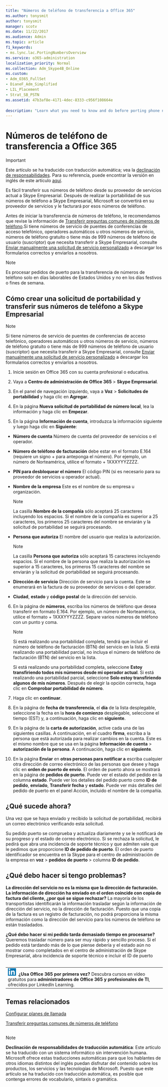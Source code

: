 ```yaml
---
title: "Números de teléfono de transferencia a Office 365"
ms.author: tonysmit
author: tonysmit
manager: scotv
ms.date: 11/22/2017
ms.audience: Admin
ms.topic: article
f1_keywords:
- ms.lync.lac.PortingNumbersOverview
ms.service: o365-administration
localization_priority: Normal
ms.collection: Adm_Skype4B_Online
ms.custom:
- Adm_O365_FullSet
- DianeF_Adm_Simplified
- LIL_Placement
- Strat_SB_PSTN
ms.assetid: 47b3af8e-4171-4dec-8333-c956f108664e

description: "Learn what you need to know and do before porting phone numbers to Skype for Business, and how to create a port order to transfer them."
---
```


# Números de teléfono de transferencia a Office 365

> [!IMPORTANT]
> Este artículo se ha traducido con traducción automática; vea la [declinación de responsabilidades](47b3af8e-4171-4dec-8333-c956f108664e.md#MT_Footer). Para su referencia, puede encontrar la versión en inglés de este artículo [aquí](https://support.office.com/en-us/article/47b3af8e-4171-4dec-8333-c956f108664e). 
  
Es fácil transferir sus números de teléfono desde su proveedor de servicios actual a Skype Empresarial. Después de realizar la portabilidad de sus números de teléfono a Skype Empresarial, Microsoft se convertirá en su proveedor de servicios y le facturará por esos números de teléfono. 
  
Antes de iniciar la transferencia de números de teléfono, le recomendamos que revise la información de [Transferir preguntas comunes de números de teléfono](transferring-phone-numbers-common-questions.md).Si tiene números de servicio de puentes de conferencias de acceso telefónico, operadores automáticos u otros números de servicio, números de teléfono gratuito o tiene más de 999 números de teléfono de usuario (suscriptor) que necesita transferir a Skype Empresarial, consulte [Enviar manualmente una solicitud de servicio personalizado](manually-submit-a-custom-service-request.md) a descargar los formularios correctos y enviarlos a nosotros.
> [!NOTE]
> Es procesar pedidos de puerto para la transferencia de números de teléfono solo en días laborables de Estados Unidos y no en los días festivos o fines de semana. 
  
## Cómo crear una solicitud de portabilidad y transferir sus números de teléfono a Skype Empresarial
<a name="bk_LNPcountries_1"> </a>

> [!NOTE]
> Si tiene números de servicio de puentes de conferencias de acceso telefónico, operadores automáticos u otros números de servicio, números de teléfono gratuito o tiene más de 999 números de teléfono de usuario (suscriptor) que necesita transferir a Skype Empresarial, consulte [Enviar manualmente una solicitud de servicio personalizado](manually-submit-a-custom-service-request.md) a descargar los formularios correctos y enviarlos a nosotros.
  
1. Inicie sesión en Office 365 con su cuenta profesional o educativa.
    
2. Vaya a **Centro de administración de Office 365** > **Skype Empresarial**.
    
3. En el panel de navegación izquierdo, vaya a **Voz** > **Solicitudes de portabilidad** y haga clic en **Agregar**.
    
4. En la página **Nueva solicitud de portabilidad de número local**, lea la información y haga clic en **Empezar**.
    
5. En la página **Información de cuenta**, introduzca la información siguiente y luego haga clic en **Siguiente**:
    
  - **Número de cuenta** Número de cuenta del proveedor de servicios o el operador.
    
  - **Número de teléfono de facturación** debe estar en el formato E.164 (requiere un signo + para anteponga el número). Por ejemplo, un número de Norteamérica, utilice el formato + 1XXXYYYZZZZ.
    
  - **PIN para desbloquear el número** El código PIN (si es necesario para su proveedor de servicios u operador actual).
    
  - **Nombre de la empresa** Este es el nombre de su empresa u organización.
    
    > [!NOTE]
    > La casilla **Nombre de la compañía** sólo aceptará 25 caracteres incluyendo los espacios. Si el nombre de la compañía es superior a 25 caracteres, los primeros 25 caracteres del nombre se enviarán y la solicitud de portabilidad se seguirá procesando.
  
  - **Persona que autoriza** El nombre del usuario que realiza la autorización.
    
    > [!NOTE]
    > La casilla **Persona que autoriza** sólo aceptará 15 caracteres incluyendo espacios. Si el nombre de la persona que realiza la autorización es superior a 15 caracteres, los primeros 15 caracteres del nombre se enviarán y la solicitud de portabilidad se seguirá procesando.
  
  - **Dirección de servicio** Dirección de servicio para la cuenta. Este se enumerará en la factura de su proveedor de servicios o del operador.
    
  - **Ciudad**, **estado** y **código postal** de la dirección del servicio.
    
6. En la página de **números**, escriba los números de teléfono que desea transferir en formato E.164. Por ejemplo, un número de Norteamérica, utilice el formato + 1XXXYYYZZZZ. Separe varios números de teléfono con un punto y coma.
    
    > [!NOTE]
    > Si está realizando una portabilidad completa, tendrá que incluir el número de teléfono de facturación (BTN) del servicio en la lista. Si está realizando una portabilidad parcial, no incluya el número de teléfono de facturación (BTN) del servicio en la lista. 
  
    Si está realizando una portabilidad completa, seleccione **Estoy transfiriendo todos mis números desde mi operador actual**. Si está realizando una portabilidad parcial, seleccione **Solo estoy transfiriendo algunos de mis números**. Después de elegir la opción correcta, haga clic en **Comprobar portabilidad de número**.
    
7. Haga clic en **continuar**.
    
8. En la página de **fecha de transferencia**, el **día** de la lista desplegable, seleccione la fecha en la **hora de comienzo** desplegable, seleccione el tiempo (EST) y, a continuación, haga clic en **siguiente**.
    
9. En la página de la **carta de autorización**, active cada una de las siguientes casillas. A continuación, en el cuadro **firma**, escriba a la persona que está autorizada para realizar cambios en la cuenta. Este es el mismo nombre que se usa en la página **Información de cuenta** > **autorización de la persona**. A continuación, haga clic en **siguiente**.
    
10. En la página **Enviar** en **otras personas para notificar a** escriba cualquier otra dirección de correo electrónico de las personas que desee y haga clic en **orden de puerto de envío**. El orden de puerto ahora se mostrará en la página de **pedidos de puerto**. Puede ver el estado del pedido en la columna **estado**. Puede ver los detalles del pedido puerto como **ID de pedido**, **enviado**, **Transferir fecha** y **estado**. Puede ver más detalles del pedido de puerto en el panel Acción, incluido el nombre de la compañía.
    
## ¿Qué sucede ahora?
<a name="bk_LNPcountries_1"> </a>

Una vez que se haya enviado y recibido la solicitud de portabilidad, recibirá un correo electrónico verificando esta solicitud. 
  
Su pedido puerto se comprueba y actualiza diariamente y se le notificará de su progreso y el estado de correo electrónico. Si se rechaza la solicitud, le pedirá que abra una incidencia de soporte técnico y que admiten vale que le pedimos que proporcione **ID de pedido de puerto**. El orden de puerto identificador se encuentra en la Skype para el centro de administración de la empresa en **voz** > **pedidos de puerto** > columna **ID de pedido**.
  
## ¿Qué debo hacer si tengo problemas?
<a name="bk_LNPcountries_1"> </a>

 **La dirección del servicio no es la misma que la dirección de facturación. La información de dirección ha enviado en el orden coincide con copia de factura del cliente, ¿por qué se sigue rechazar?** La mayoría de los transportistas identificarán la información trasladar según la información de dirección del servicio, no la dirección de facturación. Puesto que una copia de la factura es un registro de facturación, no podrá proporciona la misma información como la dirección del servicio para los números de teléfono se están trasladados.
  
 **¿Qué debo hacer si mi pedido tarda demasiado tiempo en procesarse?** Queremos trasladar número para ser muy rápido y sencillo proceso. Si el pedido está tardando más de lo que piense debería y el estado aún no mostrar como completados en el centro de administración de Skype Empresarial, abra incidencia de soporte técnico e incluir el ID de puerto
  
## 
<a name="bk_LNPcountries_1"> </a>

||
|:-----|
|![Icono pequeño de LinkedIn Learning](../images/7e5cb7c8-dc66-4c9a-a16d-a30f10a970bd.png) **¿Usa Office 365 por primera vez?**         Descubra cursos en vídeo gratuitos para **administradores de Office 365 y profesionales de TI**, ofrecidos por LinkedIn Learning. |
   
## Temas relacionados
<a name="bk_LNPcountries_1"> </a>

[Configurar planes de llamada](set-up-calling-plans.md)
  
[Transferir preguntas comunes de números de teléfono](transferring-phone-numbers-common-questions.md)
  
## 
<a name="MT_Footer"> </a>

> [!NOTE]
> **Declinación de responsabilidades de traducción automática**: Este artículo se ha traducido con un sistema informático sin intervención humana. Microsoft ofrece estas traducciones automáticas para que los hablantes de otros idiomas distintos del inglés puedan disfrutar del contenido sobre los productos, los servicios y las tecnologías de Microsoft. Puesto que este artículo se ha traducido con traducción automática, es posible que contenga errores de vocabulario, sintaxis o gramática. 
  

